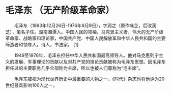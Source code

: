 毛泽东 （无产阶级革命家）
==
　　毛泽东（1893年12月26日-1976年9月9日），字润之（原作咏芝，后改润芝），笔名子任。湖南湘潭人。中国人民的领袖，马克思主义者，伟大的无产阶级革命家、战略家和理论家，中国共产党、中国人民解放军和中华人民共和国的主要缔造者和领导人，诗人，书法家。 [1]

　　1949至1976年，毛泽东担任中华人民共和国最高领导人。他对马克思列宁主义的发展、军事理论的贡献以及对共产党的理论贡献被称为毛泽东思想。因毛泽东担任过的主要职务几乎全部称为主席，所以也被人们尊称为“毛主席”。

　　毛泽东被视为现代世界历史中最重要的人物之一，《时代》杂志也将他评为20世纪最具影响100人之一。